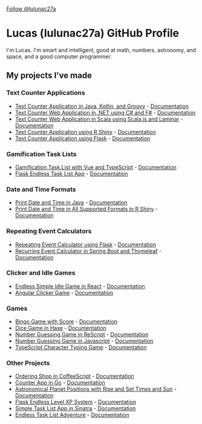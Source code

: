 <a class="github-button" href="https://github.com/lulunac27a" data-size="large" data-show-count="true" aria-label="Follow @lulunac27a on GitHub">Follow @lulunac27a</a>

# Lucas (lulunac27a) GitHub Profile

I'm Lucas. I'm smart and intelligent, good at math, numbers, astronomy, and space, and a good computer programmer. 

## My projects I've made

### Text Counter Applications
- [Text Counter Application in Java, Kotlin, and Groovy](https://github.com/lulunac27a/text-counter-java-application) - [Documentation](https://lulunac27a.github.io/text-counter-java-application)
- [Text Counter Web Application in .NET using C# and F#](https://github.com/lulunac27a/text-counter-dot-net-application) - [Documentation](https://lulunac27a.github.io/text-counter-dot-net-application)
- [Text Counter Web Application in Scala using Scala.js and Laminar](https://github.com/lulunac27a/text-counter-scala-js-application) - [Documentation](https://lulunac27a.github.io/text-counter-scala-js-application)
- [Text Counter Application using R Shiny](https://github.com/lulunac27a/r-shiny-text-counter-application) - [Documentation](https://lulunac27a.github.io/r-shiny-text-counter-application)
- [Text Counter Application using Flask](https://github.com/lulunac27a/flask-text-counter-application) - [Documentation](https://lulunac27a.github.io/flask-text-counter-application)
### Gamification Task Lists
- [Gamification Task List with Vue and TypeScript](https://github.com/lulunac27a/gamification-task-list-vue-typescript) - [Documentation](https://lulunac27a.github.io/gamification-todo-list-vue-typescript)
- [Flask Endless Task List App](https://github.com/lulunac27a/flask-endless-task-list-app/) - [Documentation](https://lulunac27a.github.io/flask-endless-task-list-app)
### Date and Time Formats
- [Print Date and Time in Java](https://github.com/lulunac27a/java-datetime/) - [Documentation](https://lulunac27a.github.io/java-datetime)
- [Print Date and Time in All Supported Formats in R Shiny](https://github.com/lulunac27a/r-shiny-datetime/) - [Documentation](https://lulunac27a.github.io/r-shiny-datetime)
### Repeating Event Calculators
- [Repeating Event Calculator using Flask](https://github.com/lulunac27a/flask-event-calculator/) - [Documentation](https://lulunac27a.github.io/flask-event-calculator)
- [Recurring Event Calculator in Spring Boot and Thymeleaf](https://github.com/lulunac27a/event-calculator-springboot/) - [Documentation](https://lulunac27a.github.io/event-calculator-springboot)
### Clicker and Idle Games
- [Endless Simple Idle Game in React](https://github.com/lulunac27a/react-endless-simple-idle-game/) - [Documentation](https://lulunac27a.github.io/react-endless-simple-idle-game)
- [Angular Clicker Game](https://github.com/lulunac27a/angular-clicker-game/) - [Documentation](https://lulunac27a.github.io/angular-clicker-game)
### Games
- [Bingo Game with Score](https://github.com/lulunac27a/bingo-game-with-score/) - [Documentation](https://lulunac27a.github.io/bingo-game-with-score)
- [Dice Game in Haxe](https://github.com/lulunac27a/dice-game-haxe/) - [Documentation](https://lulunac27a.github.io/dice-game-haxe)
- [Number Guessing Game in ReScript](https://github.com/lulunac27a/number-guessing-game-rescript/) - [Documentation](https://lulunac27a.github.io/number-guessing-game-rescript)
- [Number Guessing Game in Javascript](https://github.com/lulunac27a/number-guessing-game-js-with-score/) - [Documentation](https://lulunac27a.github.io/number-guessing-game-js-with-score)
- [TypeScript Character Typing Game](https://github.com/lulunac27a/typescript-character-typing-game/) - [Documentation](https://lulunac27a.github.io/typescript-character-typing-game)
### Other Projects
- [Ordering Shop in CoffeeScript](https://github.com/lulunac27a/ordering-shop-coffeescript/) - [Documentation](https://lulunac27a.github.io/ordering-shop-coffeescript)
- [Counter App in Go](https://github.com/lulunac27a/counter-app-in-go/) - [Documentation](https://lulunac27a.github.io/counter-app-in-go)
- [Astronomical Planet Positions with Rise and Set Times and Sun](https://github.com/lulunac27a/r-shiny-astronomical-planet-positions/) - [Documentation](https://lulunac27a.github.io/r-shiny-astronomical-planet-positions)
- [Flask Endless Level XP System](https://github.com/lulunac27a/flask-endless-level-xp/) - [Documentation](https://lulunac27a.github.io/flask-endless-level-xp)
- [Simple Task List App in Sinatra](https://github.com/lulunac27a/simple-task-list-sinatra/) - [Documentation](https://lulunac27a.github.io/simple-task-list-sinatra)
- [Endless Task List Adventure](https://github.com/lulunac27a/endless-task-list-adventure/) - [Documentation](https://lulunac27a.github.io/endless-task-list-adventure)
  
<script async defer src="https://buttons.github.io/buttons.js"></script>
